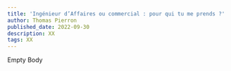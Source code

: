 ```yaml
---
title: 'Ingénieur d’Affaires ou commercial : pour qui tu me prends ?'
author: Thomas Pierron
published_date: 2022-09-30
description: XX
tags: XX
---
```


Empty Body

